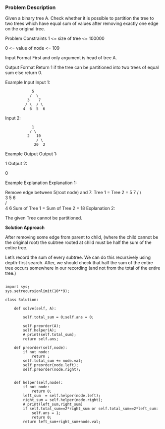 ### Problem Description

Given a binary tree A. Check whether it is possible to partition the tree to two trees which have equal sum of values after removing exactly one 
edge on the original tree.



Problem Constraints
1 <= size of tree <= 100000

0 <= value of node <= 109



Input Format
First and only argument is head of tree A.



Output Format
Return 1 if the tree can be partitioned into two trees of equal sum else return 0.



Example Input
Input 1:

 
                5
               /  \
              3    7
             / \  / \
            4  6  5  6
Input 2:

 
                1
               / \
              2   10
                  / \
                 20  2


Example Output
Output 1:

 1
Output 2:

 0


Example Explanation
Explanation 1:

 Remove edge between 5(root node) and 7: 
        Tree 1 =                                               Tree 2 =
                        5                                                     7
                       /                                                     / \
                      3                                                     5   6    
                     / \
                    4   6
        Sum of Tree 1 = Sum of Tree 2 = 18
Explanation 2:

The given Tree cannot be partitioned.


**Solution Approach**

After removing some edge from parent to child,
(where the child cannot be the original root)
the subtree rooted at child must be half the sum of the entire tree.

Let’s record the sum of every subtree. We can do this recursively using depth-first search.
After, we should check that half the sum of the entire tree occurs somewhere in our recording
(and not from the total of the entire tree.)


```

import sys;
sys.setrecursionlimit(10**9);

class Solution:

    def solve(self, A):
        
        self.total_sum = 0;self.ans = 0;

        self.preorder(A);
        self.helper(A);
        # print(self.total_sum);
        return self.ans;
    
    def preorder(self,node):
        if not node:
            return ;
        self.total_sum += node.val;
        self.preorder(node.left);
        self.preorder(node.right);
    

    def helper(self,node):
        if not node:
            return 0;
        left_sum  = self.helper(node.left);
        right_sum = self.helper(node.right);
        # print(left_sum,right_sum)
        if self.total_sum==2*right_sum or self.total_sum==2*left_sum:
            self.ans = 1;
            return 0;
        return left_sum+right_sum+node.val;

```
